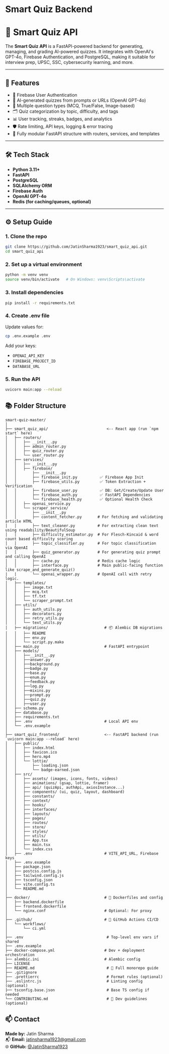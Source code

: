 # Smart Quiz Backend

# 🧠 Smart Quiz API

The **Smart Quiz API** is a FastAPI-powered backend for generating, managing, and grading AI-powered quizzes. It integrates with OpenAI's GPT-4o, Firebase Authentication, and PostgreSQL, making it suitable for interview prep, UPSC, SSC, cybersecurity learning, and more.

---

## 🚀 Features

- 🔐 Firebase User Authentication
- 🤖 AI-generated quizzes from prompts or URLs (OpenAI GPT-4o)
- 🧠 Multiple question types (MCQ, True/False, Image-based)
- 🗂️ Quiz categorization by topic, difficulty, and tags
- 📊 User tracking, streaks, badges, and analytics
- 🛡️ Rate limiting, API keys, logging & error tracing
- 🧰 Fully modular FastAPI structure with routers, services, and templates

---

## 🛠️ Tech Stack

- **Python 3.11+**
- **FastAPI**
- **PostgreSQL**
- **SQLAlchemy ORM**
- **Firebase Auth**
- **OpenAI GPT-4o**
- **Redis (for caching/queues, optional)**

---

## ⚙️ Setup Guide

### 1. Clone the repo

```bash
git clone https://github.com/JatinSharma1923/smart_quiz_api.git
cd smart_quiz_api
```

### 2. Set up a virtual environment

```bash
python -m venv venv
source venv/bin/activate   # On Windows: venv\Scripts\activate
```

### 3. Install dependencies

```bash
pip install -r requirements.txt
```

### 4. Create .env file

Update values for:

```bash
cp .env.example .env
```

Add your keys:

- `OPENAI_API_KEY`
- `FIREBASE_PROJECT_ID`
- `DATABASE_URL`

### 5. Run the API

```bash
uvicorn main:app --reload
```

## 📚 Folder Structure

```
smart-quiz-master/
│
├── smart_quiz_api/                          <-- React app (run `npm start` here)
│   ├── routers/
│   │   ├── __init__.py
│   │   ├── admin_router.py
│   │   ├── quiz_router.py
│   │   └── user_router.py
│   ├── services/
│   │   ├── __init__.py
│   │   ├── firebase/
│   │       ├── __init__.py
│   │       ├── firebase_init.py          ✅ Firebase App Init
│   │       ├── firebase_utils.py         ✅ Token Extraction + Verification
│   │       ├── firebase_user.py          ✅ DB: Get/Create/Update User
│   │       ├── firebase_auth.py          ✅ FastAPI Dependencies
│   │       └── firebase_health.py        ✅ Optional Health Check
│   │   ├── openai_service.py
│   │   └── scraper_service/
│   │       ├── __init__.py
│   │       ├── content_fetcher.py       # For fetching and validating article HTML
│   │       ├── text_cleaner.py          # For extracting clean text using readability/BeautifulSoup
│   │       ├── difficulty_estimator.py  # For Flesch-Kincaid & word count based difficulty scoring
│   │       ├── topic_classifier.py      # For topic classification via OpenAI
│   │       ├── quiz_generator.py        # For generating quiz prompt and calling OpenAI
│   │       ├── cache.py                 # Redis cache logic
│   │       ├── interface.py             # Main public-facing function like scrape_and_generate_quiz()
|   |       └── openai_wrapper.py        # OpenAI call with retry logic.
│   ├── templates/
│   │   ├── image.txt
│   │   ├── mcq.txt
│   │   ├── tf.txt
│   │   └── scraper_prompt.txt
│   ├── utils/
│   │   ├── auth_utils.py
│   │   ├── decorators.py
│   │   ├── retry_utils.py
│   │   └── text_utils.py
│   ├── migrations/                         # 📦 Alembic DB migrations
│   │   ├── README
│   │   ├── env.py
│   │   └── script.py.mako
│   ├── main.py                             # FastAPI entrypoint
│   ├── models/
│   │   ├──__init__.py
│   │   ├──answer.py
│   │   ├──background.py
│   │   ├──badge.py
│   │   ├──base.py
│   │   ├──enum.py
│   │   ├──feedback.py
│   │   ├──log.py
│   │   ├──mixins.py
│   │   ├──prompt.py
│   │   ├──quiz.py
│   │   ├──user.py
│   ├── schema.py
│   ├── database.py
│   ├── requirements.txt
│   ├── .env                                # Local API env
│   └── .env.example
│
├── smart_quiz_frontend/                    <-- FastAPI backend (run `uvicorn main:app --reload` here)
│   ├── public/
│   │   ├── index.html
│   │   ├── favicon.ico
│   │   ├── hero.mp4
│   │   └── lottie/
│   │       ├── loading.json
│   │       └── badge-earned.json
│   ├── src/
│   │   ├── assets/ (images, icons, fonts, videos)
│   │   ├── animations/ (gsap, lottie, framer)
│   │   ├── api/ (quizApi, authApi, axiosInstance...)
│   │   ├── components/ (ui, quiz, layout, dashboard)
│   │   ├── constants/
│   │   ├── context/
│   │   ├── hooks/
│   │   ├── interfaces/
│   │   ├── layouts/
│   │   ├── pages/
│   │   ├── routes/
│   │   ├── store/
│   │   ├── styles/
│   │   ├── utils/
│   │   ├── App.tsx
│   │   ├── main.tsx
│   │   └── index.css
│   ├── .env                                # VITE_API_URL, Firebase keys
│   ├── .env.example
│   ├── package.json
│   ├── postcss.config.js
│   ├── tailwind.config.js
│   ├── tsconfig.json
│   ├── vite.config.ts
│   └── README.md
│
├── docker/                                 # 🐳 Dockerfiles and config
│   ├── backend.dockerfile
│   ├── frontend.dockerfile
│   └── nginx.conf                          # Optional: For proxy
│
├── .github/                                # 🧪 GitHub Actions CI/CD
│   └── workflows/
│       └── ci.yml
│
├── .env                                     # Top-level env vars if shared
├── .env.example
├── docker-compose.yml                      # Dev + deployment orchestration
├── alembic.ini                             # Alembic config
├── LICENSE
├── README.md                                # 📘 Full monorepo guide
├── .gitignore
├── .prettierrc                              # Format rules (optional)
├── .eslintrc.js                             # Linting config (optional)
├── tsconfig.base.json                       # Base TS config if needed
└── CONTRIBUTING.md                          # 👥 Dev guidelines (optional)

```

## 📫 Contact

**Made by:** Jatin Sharma  
📬 **Email:** [jatinsharma1923@gmail.com](mailto:jatinsharma1923@gmail.com)  
🌐 **GitHub:** [@JatinSharma1923](https://github.com/JatinSharma1923)
